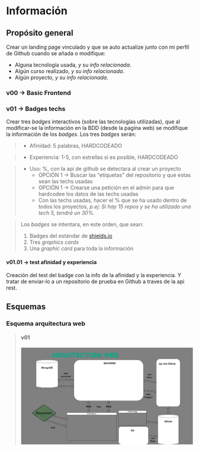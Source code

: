 # Información

## Propósito general

Crear un landing page vinculado y que se auto actualize junto con mi perfil de Github cuando se añada o modifique:
- Alguna tecnología usada, _y su info relacionada_.
- Algún curso realizado, _y su info relacionada_.
- Algún proyecto, _y su info relacionada_.

### v00 -> Basic Frontend

### v01 -> Badges techs

Crear tres _badges_ interactivos (sobre las tecnologías utilizadas), que al modificar-se la información en la BDD (desde la pagina web) se modifique la información de los _badges_. Los tres _badges_ serán:

> - Afinidad: 5 palabras, HARDCODEADO

> - Experiencia: 1-5, con estrellas si es posible, HARDCODEADO 

> - Uso: %, con la api de github se detectara al crear un proyecto
>   - OPCIÓN 1 -> Buscar las "etiquetas" del repositorio y que estas sean las techs usadas
>   - OPCIÓN 1 -> Crearse una petición en el admin para que hardcodee los datos de las techs usadas
>   - Con las techs usadas, hacer el % que se ha usado dentro de todos los proyectos, _p.ej: Si hay 15 repos y se ha utilizado una tech 5, tendrá un 30%_.

> Los _badges_ se intentara, en este orden, que sean:
>   1. Badges del estándar de [shields.io](https://shields.io/) 
>   2. Tres _graphics cards_ 
>   3. Una _graphic card_ para toda la información

#### v01.01 -> test afinidad y experiencia

Creación del test del badge con la info de la afinidad y la experiencia. Y tratar de enviar-lo a un repositorio de prueba en Github a traves de la api rest.

## Esquemas

### Esquema arquitectura web

> #### v01
> ![ProjectCief](/markdown/img/arqProfile.jpg)